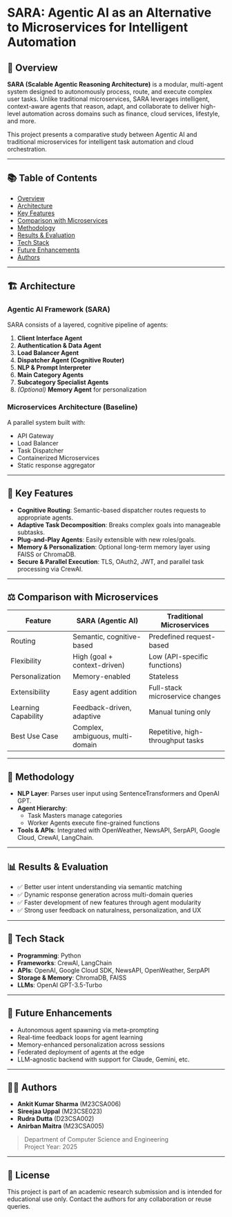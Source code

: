 # SARA: Agentic AI as an Alternative to Microservices for Intelligent Automation

## 🧠 Overview
**SARA (Scalable Agentic Reasoning Architecture)** is a modular, multi-agent system designed to autonomously process, route, and execute complex user tasks. Unlike traditional microservices, SARA leverages intelligent, context-aware agents that reason, adapt, and collaborate to deliver high-level automation across domains such as finance, cloud services, lifestyle, and more.

This project presents a comparative study between Agentic AI and traditional microservices for intelligent task automation and cloud orchestration.

---

## 📚 Table of Contents
- [Overview](#-overview)
- [Architecture](#-architecture)
- [Key Features](#-key-features)
- [Comparison with Microservices](#-comparison-with-microservices)
- [Methodology](#-methodology)
- [Results & Evaluation](#-results--evaluation)
- [Tech Stack](#-tech-stack)
- [Future Enhancements](#-future-enhancements)
- [Authors](#-authors)

---

## 🏗️ Architecture

### Agentic AI Framework (SARA)
SARA consists of a layered, cognitive pipeline of agents:
1. **Client Interface Agent**
2. **Authentication & Data Agent**
3. **Load Balancer Agent**
4. **Dispatcher Agent (Cognitive Router)**
5. **NLP & Prompt Interpreter**
6. **Main Category Agents**
7. **Subcategory Specialist Agents**
8. *(Optional)* **Memory Agent** for personalization

### Microservices Architecture (Baseline)
A parallel system built with:
- API Gateway
- Load Balancer
- Task Dispatcher
- Containerized Microservices
- Static response aggregator

---

## 🔑 Key Features
- **Cognitive Routing**: Semantic-based dispatcher routes requests to appropriate agents.
- **Adaptive Task Decomposition**: Breaks complex goals into manageable subtasks.
- **Plug-and-Play Agents**: Easily extensible with new roles/goals.
- **Memory & Personalization**: Optional long-term memory layer using FAISS or ChromaDB.
- **Secure & Parallel Execution**: TLS, OAuth2, JWT, and parallel task processing via CrewAI.

---

## ⚖️ Comparison with Microservices

| Feature                    | SARA (Agentic AI)                    | Traditional Microservices          |
|----------------------------|--------------------------------------|-----------------------------------|
| Routing                    | Semantic, cognitive-based            | Predefined request-based          |
| Flexibility                | High (goal + context-driven)         | Low (API-specific functions)      |
| Personalization            | Memory-enabled                       | Stateless                         |
| Extensibility              | Easy agent addition                  | Full-stack microservice changes   |
| Learning Capability        | Feedback-driven, adaptive            | Manual tuning only                |
| Best Use Case              | Complex, ambiguous, multi-domain     | Repetitive, high-throughput tasks |

---

## 🧪 Methodology
- **NLP Layer**: Parses user input using SentenceTransformers and OpenAI GPT.
- **Agent Hierarchy**:
  - Task Masters manage categories
  - Worker Agents execute fine-grained functions
- **Tools & APIs**: Integrated with OpenWeather, NewsAPI, SerpAPI, Google Cloud, CrewAI, LangChain.

---

## 📊 Results & Evaluation
- ✅ Better user intent understanding via semantic matching
- ✅ Dynamic response generation across multi-domain queries
- ✅ Faster development of new features through agent modularity
- ✅ Strong user feedback on naturalness, personalization, and UX

---

## 🧰 Tech Stack
- **Programming**: Python
- **Frameworks**: CrewAI, LangChain
- **APIs**: OpenAI, Google Cloud SDK, NewsAPI, OpenWeather, SerpAPI
- **Storage & Memory**: ChromaDB, FAISS
- **LLMs**: OpenAI GPT-3.5-Turbo

---

## 🚀 Future Enhancements
- Autonomous agent spawning via meta-prompting
- Real-time feedback loops for agent learning
- Memory-enhanced personalization across sessions
- Federated deployment of agents at the edge
- LLM-agnostic backend with support for Claude, Gemini, etc.

---

## 👨‍💻 Authors
- **Ankit Kumar Sharma** (M23CSA006)  
- **Sireejaa Uppal** (M23CSE023)  
- **Rudra Dutta** (D23CSA002)  
- **Anirban Maitra** (M23CSA005)  

> Department of Computer Science and Engineering  
> Project Year: 2025

---

## 📜 License
This project is part of an academic research submission and is intended for educational use only. Contact the authors for any collaboration or reuse queries.

